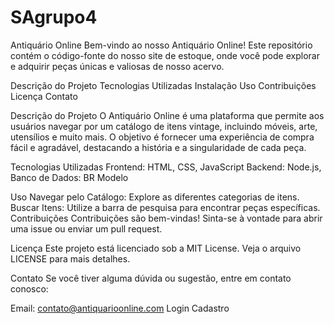 # SAgrupo4
Antiquário Online
Bem-vindo ao nosso Antiquário Online! Este repositório contém o código-fonte do nosso site de estoque, onde você pode explorar e adquirir peças únicas e valiosas de nosso acervo.

Descrição do Projeto
Tecnologias Utilizadas
Instalação
Uso
Contribuições
Licença
Contato

Descrição do Projeto
O Antiquário Online é uma plataforma que permite aos usuários navegar por um catálogo de itens vintage, incluindo móveis, arte, utensílios e muito mais. O objetivo é fornecer uma experiência de compra fácil e agradável, destacando a história e a singularidade de cada peça.

Tecnologias Utilizadas
Frontend: HTML, CSS, JavaScript
Backend: Node.js, 
Banco de Dados: BR Modelo

Uso
Navegar pelo Catálogo: Explore as diferentes categorias de itens.
Buscar Itens: Utilize a barra de pesquisa para encontrar peças específicas.
Contribuições
Contribuições são bem-vindas! Sinta-se à vontade para abrir uma issue ou enviar um pull request.


Licença
Este projeto está licenciado sob a MIT License. Veja o arquivo LICENSE para mais detalhes.

Contato
Se você tiver alguma dúvida ou sugestão, entre em contato conosco:

Email: contato@antiquarioonline.com
Login Cadastro
